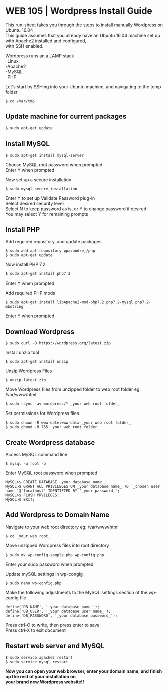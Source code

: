 # **WEB 105 | Wordpress Install Guide**  

This run-sheet takes you through the steps to install manually Wordpress on Ubuntu 16.04  
This guide assumes that you already have an Ubuntu 16.04 machine set up with Apache2 installed and configured,  
with SSH enabled.  

Wordpress runs an a LAMP stack  
 -Linux  
 -Apache2  
 -MySQL  
 -PHP  

Let's start by SSHing into your Ubuntu machine, and navigating to the temp folder  

	$ cd /var/tmp  

## **Update machine for current packages**  

	$ sudo apt-get update  

## **Install MySQL**  

	$ sudo apt-get install mysql-server  

Choose MySQL root password when prompted  
Enter Y when prompted  
  
Now set up a secure installation  

	$ sudo mysql_secure_installation  

Enter Y to set up Validate Password plug-in  
Select desired security level  
Select N to keep password as is, or Y to change password if desired  
You may select Y for remaining prompts  

## **Install PHP**    

Add required repository, and update packages    

	$ sudo add-apt-repository ppa:ondrej/php  
	$ sudo apt-get update  

Now install PHP 7.2  

	$ sudo apt-get install php7.2  

Enter Y when prompted  

Add required PHP mods  

	$ sudo apt-get install libApache2-mod-php7.2 php7.2-mysql php7.2-mbstring  

Enter Y when prompted  

## **Download Wordpress**  

	$ sudo curl -O https://wordpress.org/latest.zip  

Install unzip tool  

	$ sudo apt-get install unzip  

Unzip Wordpress Files  

	$ unzip latest.zip  

Move Wordpress files from unzipped folder to web root folder eg: /var/www/html  

	$ sudo rsync -av wordpress/* _your web root folder_  

Set permissions for Wordpress files  

	$ sudo chown -R www-date:www-data _your web root folder_  
	$ sudo chmod -R 755 _your web root folder_  

## **Create Wordpress database**  

Access MySQL command line  

	$ mysql -u root -p  

Enter MySQL root password when prompted  

	MySQL>$ CREATE DATABASE _your database name_;  
	MySQL>$ GRANT ALL PRIVILEGES ON _your database name_ TO '_chosen user name_'@'localhost' IDENTIFIED BY '_your password_';  
	MySQL>$ FLUSH PRVILEGES;  
	MySQL>$ EXIT;  

## **Add Wordpress to Domain Name**  

Navigate to your web root directory  eg: /var/www/html  

	$ cd _your web root_  

Move unzipped Wordpress files into root directory  

	$ sudo mv wp-config-sample.php wp-config.php  

Enter your sudo password when prompted  

Update mySQL settings in wp-congig  

	$ sudo nano wp-config.php  

Make the following adjustments to the MySQL settings section of the wp-config file  

	define('DB_NAME', '_your database name_');  
	define('DB_USER', '_your database user name_');  
	define('DB_PASSWORD', '_your database password_');  

Press ctrl-O to write, then press enter to save  
Press ctrl-X to exit document  

## **Restart web server and MySQL**    

	$ sudo service apache2 restart  
	$ sudo service mysql restart  


**Now you can open your web browser, enter your domain name, and finish up the rest of your installation on  
 your brand new Wordpress website!!**  




  

 

 
